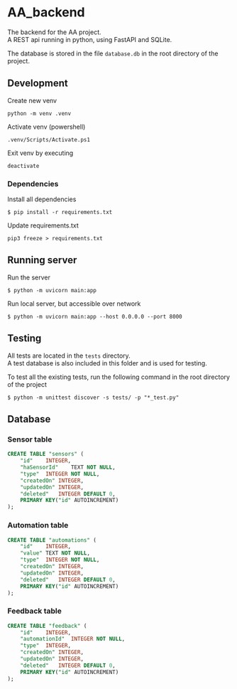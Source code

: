 # AA_backend

The backend for the AA project.\
A REST api running in python, using FastAPI and SQLite.

The database is stored in the file `database.db` in the root directory of the project.



## Development

Create new venv
```
python -m venv .venv
```

Activate venv (powershell)
```
.venv/Scripts/Activate.ps1
```

Exit venv by executing
```
deactivate
```
### Dependencies
Install all dependencies
```
$ pip install -r requirements.txt
```

Update  requirements.txt 
```
pip3 freeze > requirements.txt 
```

## Running server
Run the server
```
$ python -m uvicorn main:app
```

Run local server, but accessible over network
```
$ python -m uvicorn main:app --host 0.0.0.0 --port 8000
```

## Testing

All tests are located in the `tests` directory.\
A test database is also included in this folder and is used for testing.

To test all the existing tests, run the following command in the root directory of the project
```
$ python -m unittest discover -s tests/ -p "*_test.py"
```

## Database

### Sensor table
```sql
CREATE TABLE "sensors" (
	"id"	INTEGER,
	"haSensorId"	TEXT NOT NULL,
	"type"	INTEGER NOT NULL,
	"createdOn"	INTEGER,
	"updatedOn"	INTEGER,
	"deleted"	INTEGER DEFAULT 0,
	PRIMARY KEY("id" AUTOINCREMENT)
);
```

### Automation table
```sql
CREATE TABLE "automations" (
	"id"	INTEGER,
	"value"	TEXT NOT NULL,
	"type"	INTEGER NOT NULL,
	"createdOn"	INTEGER,
	"updatedOn"	INTEGER,
	"deleted"	INTEGER DEFAULT 0,
	PRIMARY KEY("id" AUTOINCREMENT)
);
```

### Feedback table
```sql
CREATE TABLE "feedback" (
	"id"	INTEGER,
	"automationId"	INTEGER NOT NULL,
	"type"	INTEGER,
	"createdOn"	INTEGER,
	"updatedOn"	INTEGER,
	"deleted"	INTEGER DEFAULT 0,
	PRIMARY KEY("id" AUTOINCREMENT)
);
```